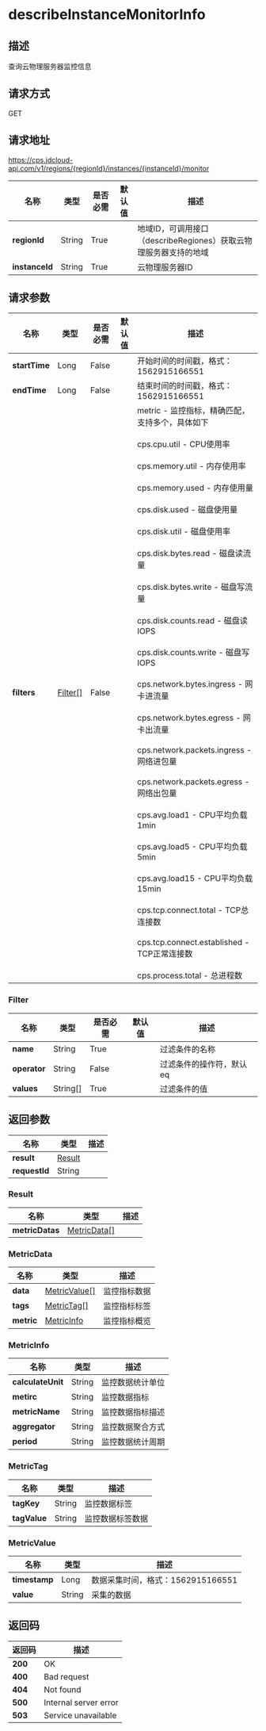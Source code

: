 # describeInstanceMonitorInfo


## 描述
查询云物理服务器监控信息

## 请求方式
GET

## 请求地址
https://cps.jdcloud-api.com/v1/regions/{regionId}/instances/{instanceId}/monitor

|名称|类型|是否必需|默认值|描述|
|---|---|---|---|---|
|**regionId**|String|True| |地域ID，可调用接口（describeRegiones）获取云物理服务器支持的地域|
|**instanceId**|String|True| |云物理服务器ID|

## 请求参数
|名称|类型|是否必需|默认值|描述|
|---|---|---|---|---|
|**startTime**|Long|False| |开始时间的时间戳，格式：1562915166551|
|**endTime**|Long|False| |结束时间的时间戳，格式：1562915166551|
|**filters**|[Filter[]](#filter)|False| |metric - 监控指标，精确匹配，支持多个，具体如下<br/><br>cps.cpu.util - CPU使用率<br/><br>cps.memory.util - 内存使用率<br/><br>cps.memory.used - 内存使用量<br/><br>cps.disk.used - 磁盘使用量<br/><br>cps.disk.util - 磁盘使用率<br/><br>cps.disk.bytes.read - 磁盘读流量<br/><br>cps.disk.bytes.write - 磁盘写流量<br/><br>cps.disk.counts.read - 磁盘读IOPS<br/><br>cps.disk.counts.write - 磁盘写IOPS<br/><br>cps.network.bytes.ingress - 网卡进流量<br/><br>cps.network.bytes.egress - 网卡出流量<br/><br>cps.network.packets.ingress - 网络进包量<br/><br>cps.network.packets.egress - 网络出包量<br/><br>cps.avg.load1 - CPU平均负载1min<br/><br>cps.avg.load5 - CPU平均负载5min<br/><br>cps.avg.load15 - CPU平均负载15min<br/><br>cps.tcp.connect.total - TCP总连接数<br/><br>cps.tcp.connect.established - TCP正常连接数<br/><br>cps.process.total - 总进程数<br>|

### <div id="Filter">Filter</div>
|名称|类型|是否必需|默认值|描述|
|---|---|---|---|---|
|**name**|String|True| |过滤条件的名称|
|**operator**|String|False| |过滤条件的操作符，默认eq|
|**values**|String[]|True| |过滤条件的值|

## 返回参数
|名称|类型|描述|
|---|---|---|
|**result**|[Result](#result)| |
|**requestId**|String| |

### <div id="Result">Result</div>
|名称|类型|描述|
|---|---|---|
|**metricDatas**|[MetricData[]](#metricdata)| |
### <div id="MetricData">MetricData</div>
|名称|类型|描述|
|---|---|---|
|**data**|[MetricValue[]](#metricvalue)|监控指标数据|
|**tags**|[MetricTag[]](#metrictag)|监控指标标签|
|**metric**|[MetricInfo](#metricinfo)|监控指标概览|
### <div id="MetricInfo">MetricInfo</div>
|名称|类型|描述|
|---|---|---|
|**calculateUnit**|String|监控数据统计单位|
|**metirc**|String|监控数据指标|
|**metricName**|String|监控数据指标描述|
|**aggregator**|String|监控数据聚合方式|
|**period**|String|监控数据统计周期|
### <div id="MetricTag">MetricTag</div>
|名称|类型|描述|
|---|---|---|
|**tagKey**|String|监控数据标签|
|**tagValue**|String|监控数据标签数据|
### <div id="MetricValue">MetricValue</div>
|名称|类型|描述|
|---|---|---|
|**timestamp**|Long|数据采集时间，格式：1562915166551|
|**value**|String|采集的数据|

## 返回码
|返回码|描述|
|---|---|
|**200**|OK|
|**400**|Bad request|
|**404**|Not found|
|**500**|Internal server error|
|**503**|Service unavailable|
